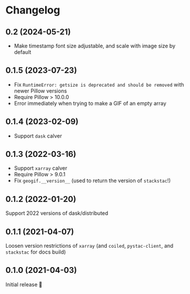 # Changelog

## 0.2 (2024-05-21)
* Make timestamp font size adjustable, and scale with image size by default

## 0.1.5 (2023-07-23)
* Fix `RuntimeError: getsize is deprecated and should be removed` with newer Pillow versions
* Require Pillow > 10.0.0
* Error immediately when trying to make a GIF of an empty array

## 0.1.4 (2023-02-09)
* Support `dask` calver

## 0.1.3 (2022-03-16)
* Support `xarray` calver
* Require Pillow > 9.0.1
* Fix `geogif.__version__` (used to return the version of `stackstac`!)

## 0.1.2 (2022-01-20)
Support 2022 versions of dask/distributed

## 0.1.1 (2021-04-07)
Loosen version restrictions of `xarray` (and `coiled`, `pystac-client`, and `stackstac` for docs build)

## 0.1.0 (2021-04-03)
Initial release 🎉
